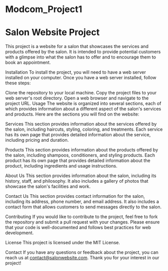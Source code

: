 # Modcom_Project1
# Salon Website Project
This project is a website for a salon that showcases the services and products offered by the salon. It is intended to provide potential customers with a glimpse into what the salon has to offer and to encourage them to book an appointment.

Installation
To install the project, you will need to have a web server installed on your computer. Once you have a web server installed, follow these steps:

Clone the repository to your local machine.
Copy the project files to your web server's root directory.
Open a web browser and navigate to the project URL.
Usage
The website is organized into several sections, each of which provides information about a different aspect of the salon's services and products. Here are the sections you will find on the website:

Services
This section provides information about the services offered by the salon, including haircuts, styling, coloring, and treatments. Each service has its own page that provides detailed information about the service, including pricing and duration.

Products
This section provides information about the products offered by the salon, including shampoos, conditioners, and styling products. Each product has its own page that provides detailed information about the product, including ingredients and usage instructions.

About Us
This section provides information about the salon, including its history, staff, and philosophy. It also includes a gallery of photos that showcase the salon's facilities and work.

Contact Us
This section provides contact information for the salon, including its address, phone number, and email address. It also includes a contact form that allows customers to send messages directly to the salon.

Contributing
If you would like to contribute to the project, feel free to fork the repository and submit a pull request with your changes. Please ensure that your code is well-documented and follows best practices for web development.

License
This project is licensed under the MIT License.

Contact
If you have any questions or feedback about the project, you can reach us at contact@salonwebsite.com. Thank you for your interest in our project!
